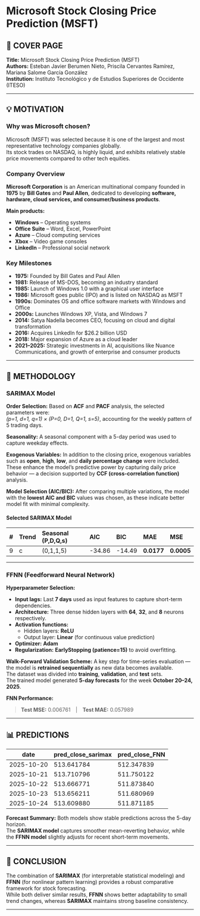 # Microsoft Stock Closing Price Prediction (MSFT)

## 📘 COVER PAGE

**Title:** Microsoft Stock Closing Price Prediction (MSFT)  
**Authors:** Esteban Javier Berumen Nieto, Priscila Cervantes Ramírez, Mariana Salome García González  
**Institution:** Instituto Tecnológico y de Estudios Superiores de Occidente (ITESO)

---

## 💡 MOTIVATION

### Why was Microsoft chosen?

Microsoft (MSFT) was selected because it is one of the largest and most representative technology companies globally.  
Its stock trades on NASDAQ, is highly liquid, and exhibits relatively stable price movements compared to other tech equities.

### Company Overview

**Microsoft Corporation** is an American multinational company founded in **1975** by **Bill Gates** and **Paul Allen**, dedicated to developing **software, hardware, cloud services, and consumer/business products**.

**Main products:**
- **Windows** – Operating systems  
- **Office Suite** – Word, Excel, PowerPoint  
- **Azure** – Cloud computing services  
- **Xbox** – Video game consoles  
- **LinkedIn** – Professional social network  

### Key Milestones
- **1975:** Founded by Bill Gates and Paul Allen  
- **1981:** Release of MS-DOS, becoming an industry standard  
- **1985:** Launch of Windows 1.0 with a graphical user interface  
- **1986:** Microsoft goes public (IPO) and is listed on NASDAQ as MSFT  
- **1990s:** Dominates OS and office software markets with Windows and Office  
- **2000s:** Launches Windows XP, Vista, and Windows 7  
- **2014:** Satya Nadella becomes CEO, focusing on cloud and digital transformation  
- **2016:** Acquires LinkedIn for $26.2 billion USD  
- **2018:** Major expansion of Azure as a cloud leader  
- **2021–2025:** Strategic investments in AI, acquisitions like Nuance Communications, and growth of enterprise and consumer products  

---

## 🧠 METHODOLOGY

### SARIMAX Model

**Order Selection:**
Based on **ACF** and **PACF** analysis, the selected parameters were:  
*(p=1, d=1, q=1) × (P=0, D=1, Q=1, s=5)*, accounting for the weekly pattern of 5 trading days.

**Seasonality:**
A seasonal component with a 5-day period was used to capture weekday effects.

**Exogenous Variables:**
In addition to the closing price, exogenous variables such as **open**, **high**, **low**, and **daily percentage change** were included.  
These enhance the model’s predictive power by capturing daily price behavior — a decision supported by **CCF (cross-correlation function)** analysis.

**Model Selection (AIC/BIC):**
After comparing multiple variations, the model with the **lowest AIC and BIC** values was chosen, as these indicate better model fit with minimal complexity.

#### Selected SARIMAX Model

| #  | Trend | Seasonal (P,D,Q,s) | AIC        | BIC    | MAE        | MSE        |
| -- | :---- | :----------------- | :--------- | :----- | :--------- | :--------- |
| 9  | c     | (0,1,1,5)          | -34.86     | -14.49 | **0.0177** | **0.0005** |

---

### FFNN (Feedforward Neural Network)

**Hyperparameter Selection:**
- **Input lags:** Last **7 days** used as input features to capture short-term dependencies.  
- **Architecture:** Three dense hidden layers with **64**, **32**, and **8** neurons respectively.  
- **Activation functions:**  
  - Hidden layers: **ReLU**  
  - Output layer: **Linear** (for continuous value prediction)  
- **Optimizer:** **Adam**  
- **Regularization:** **EarlyStopping (patience=15)** to avoid overfitting.

**Walk-Forward Validation Scheme:**
A key step for time-series evaluation — the model is **retrained sequentially** as new data becomes available.  
The dataset was divided into **training**, **validation**, and **test** sets.  
The trained model generated **5-day forecasts** for the week **October 20–24, 2025**.

**FNN Performance:**
> **Test MSE:** 0.006761 | **Test MAE:** 0.057989

---

## 📊 PREDICTIONS

| date       | pred_close_sarimax | pred_close_FNN |
|-------------|--------------------|----------------|
| 2025-10-20  | 513.641784         | 512.347839     |
| 2025-10-21  | 513.710796         | 511.750122     |
| 2025-10-22  | 513.666771         | 511.873840     |
| 2025-10-23  | 513.656211         | 511.680969     |
| 2025-10-24  | 513.609880         | 511.871185     |

**Forecast Summary:**
Both models show stable predictions across the 5-day horizon.  
The **SARIMAX model** captures smoother mean-reverting behavior, while the **FFNN model** slightly adjusts for recent short-term movements.

---

## 🧾 CONCLUSION

The combination of **SARIMAX** (for interpretable statistical modeling) and **FFNN** (for nonlinear pattern learning) provides a robust comparative framework for stock forecasting.  
While both deliver similar results, **FFNN** shows better adaptability to small trend changes, whereas **SARIMAX** maintains strong baseline consistency.

---

